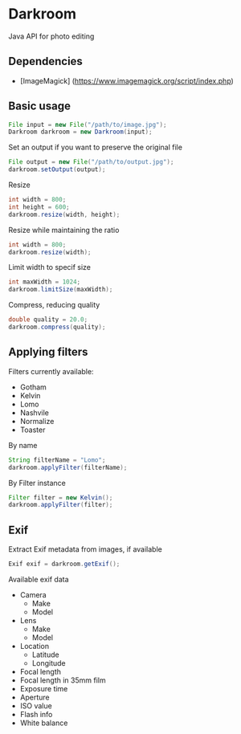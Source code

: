 # Darkroom
Java API for photo editing

## Dependencies
- [ImageMagick] (https://www.imagemagick.org/script/index.php)

## Basic usage  
```java
File input = new File("/path/to/image.jpg");
Darkroom darkroom = new Darkroom(input);
```
Set an output if you want to preserve the original file  
```java
File output = new File("/path/to/output.jpg");
darkroom.setOutput(output);
```
Resize
```java
int width = 800;
int height = 600;
darkroom.resize(width, height);
```
Resize while maintaining the ratio  
```java
int width = 800;
darkroom.resize(width);
```
Limit width to specif size
```java
int maxWidth = 1024;
darkroom.limitSize(maxWidth);
```
Compress, reducing quality
```java
double quality = 20.0;
darkroom.compress(quality);
```
## Applying filters
Filters currently available:
- Gotham
- Kelvin
- Lomo
- Nashvile
- Normalize
- Toaster

By name
```java
String filterName = "Lomo";
darkroom.applyFilter(filterName);
```
By Filter instance
```java
Filter filter = new Kelvin();
darkroom.applyFilter(filter);
```
## Exif
Extract Exif metadata from images, if available
```java
Exif exif = darkroom.getExif();
```
Available exif data
- Camera
  - Make
  - Model
- Lens  
  - Make
  - Model
- Location
  - Latitude
  - Longitude
- Focal length
- Focal length in 35mm film
- Exposure time
- Aperture
- ISO value
- Flash info
- White balance
